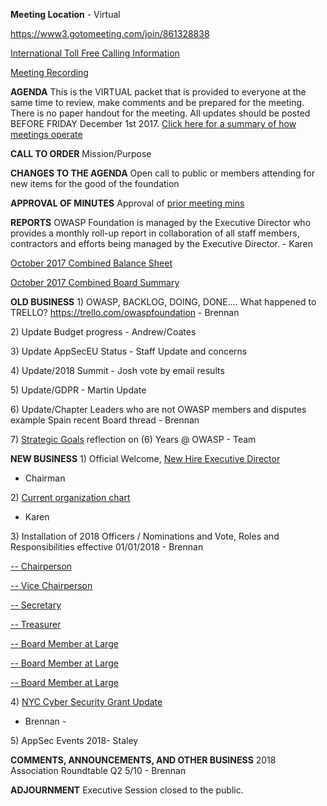 **Meeting Location** - Virtual

<https://www3.gotomeeting.com/join/861328838>

[International Toll Free Calling
Information](International_Toll_Free_Calling_Information "wikilink")

[Meeting
Recording](https://drive.google.com/open?id=1i2zdQ6QVFoWh06TBuJy2Zo5bvp9M50zJ)

**AGENDA** This is the VIRTUAL packet that is provided to everyone at
the same time to review, make comments and be prepared for the meeting.
There is no paper handout for the meeting. All updates should be posted
BEFORE FRIDAY December 1st 2017. [Click here for a summary of how
meetings
operate](https://www.owasp.org/index.php/Board#tab=How_Meetings_Operate)

**CALL TO ORDER**
Mission/Purpose

**CHANGES TO THE AGENDA**
Open call to public or members attending for new items for the good of
the foundation


**APPROVAL OF MINUTES**
Approval of [prior meeting
mins](https://docs.google.com/document/d/1deClfucDxYHzRU1pXc90eNp6XJWidBfiYDTd_HtRhhk/edit?usp=sharing)

**REPORTS**
OWASP Foundation is managed by the Executive Director who provides a
monthly roll-up report in collaboration of all staff members,
contractors and efforts being managed by the Executive Director. - Karen

[October 2017 Combined Balance
Sheet](https://www.owasp.org/images/8/87/OWASP_10.31.17_Combined_Summary_Balance_Sheet.pdf)

[October 2017 Combined Board
Summary](https://www.owasp.org/images/1/19/10.31.17_OWASP_Combined_Board_Summary.pdf)

**OLD BUSINESS**
1\) OWASP, BACKLOG, DOING, DONE.... What happened to TRELLO?
<https://trello.com/owaspfoundation> - Brennan

2\) Update Budget progress - Andrew/Coates

3\) Update AppSecEU Status - Staff Update and concerns

4\) Update/2018 Summit - Josh vote by email results

5\) Update/GDPR - Martin Update

6\) Update/Chapter Leaders who are not OWASP members and disputes
example Spain recent Board thread - Brennan

7\) [Strategic
Goals](https://www.owasp.org/index.php/OWASP_Strategic_Goals) reflection
on (6) Years @ OWASP - Team


**NEW BUSINESS**
1\) Official Welcome, [New Hire Executive
Director](https://www.owasp.org/index.php/About_The_Open_Web_Application_Security_Project#Employees_and_Contractors)
- Chairman

2\) [Current organization
chart](https://www.owasp.org/index.php/About_The_Open_Web_Application_Security_Project#Employees_and_Contractors)
- Karen

3\) Installation of 2018 Officers / Nominations and Vote, Roles and
Responsibilities effective 01/01/2018 - Brennan

[--
Chairperson](https://www.owasp.org/index.php/About_The_Open_Web_Application_Security_Project#2017_Elected_by_Membership.2C_Global_Board_Members)

[-- Vice
Chairperson](https://www.owasp.org/index.php/About_The_Open_Web_Application_Security_Project#2017_Elected_by_Membership.2C_Global_Board_Members)

[--
Secretary](https://www.owasp.org/index.php/About_The_Open_Web_Application_Security_Project#2017_Elected_by_Membership.2C_Global_Board_Members)

[--
Treasurer](https://www.owasp.org/index.php/About_The_Open_Web_Application_Security_Project#2017_Elected_by_Membership.2C_Global_Board_Members)

[-- Board Member at
Large](https://www.owasp.org/index.php/About_The_Open_Web_Application_Security_Project#2017_Elected_by_Membership.2C_Global_Board_Members)

[-- Board Member at
Large](https://www.owasp.org/index.php/About_The_Open_Web_Application_Security_Project#2017_Elected_by_Membership.2C_Global_Board_Members)

[-- Board Member at
Large](https://www.owasp.org/index.php/About_The_Open_Web_Application_Security_Project#2017_Elected_by_Membership.2C_Global_Board_Members)

4\) [NYC Cyber Security Grant
Update](https://drive.google.com/open?id=1Hh5Snn5T60fULIUcboh1yoB4YIXlnjmP)
- Brennan -

5\) AppSec Events 2018- Staley

**COMMENTS, ANNOUNCEMENTS, AND OTHER BUSINESS**
2018 Association Roundtable Q2 5/10 - Brennan

**ADJOURNMENT**
Executive Session closed to the public.